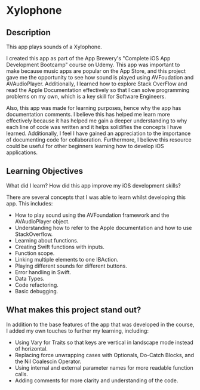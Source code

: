 #  Xylophone 

## Description

This app plays sounds of a Xylophone. 

I created this app as part of the App Brewery's "Complete iOS App Development Bootcamp" course on Udemy. This app was important to make because music apps are popular on the App Store, and this project gave me the opportunity to see how sound is played using AVFoudation and AVAudioPlayer. Additionally, I learned how to explore Stack OverFlow and read the Apple Documentation effectively so that I can solve programming problems on my own, which is a key skill for Software Engineers.

Also, this app was made for learning purposes, hence why the app has documentation comments. I believe this has helped me learn more effectively because it has helped me gain a deeper understanding to why each line of code was written and it helps solidifies the concepts I have learned. Additionally, I feel I have gained an appreciation to the importance of documenting code for collaboration. Furthermore, I believe this resource could be useful for other beginners learning how to develop iOS applications.

## Learning Objectives

What did I learn? How did this app improve my iOS development skills?

There are several concepts that I was able to learn whilst developing this app. This includes:

* How to play sound using the AVFoundation framework and the AVAudioPlayer object.
* Understanding how to refer to the Apple documentation and how to use StackOverflow.
* Learning about functions.
* Creating Swift functions with inputs.
* Function scope.
* Linking multiple elements to one IBAction.
* Playing different sounds for different buttons.
* Error handling in Swift.
* Data Types.
* Code refactoring.
* Basic debugging.
    
## What makes this project stand out?

In addition to the base features of the app that was developed in the course, I added my own touches to further my learning, including:

* Using Vary for Traits so that keys are vertical in landscape mode instead of horizontal.
* Replacing force unwrapping cases with Optionals, Do-Catch Blocks, and the Nil Coalescin Operator. 
* Using internal and external parameter names for more readable function calls.
* Adding comments for more clarity and understanding of the code.


